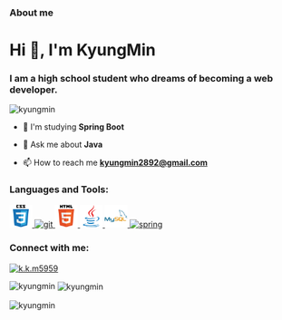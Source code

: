 ### About me

<h1 align="left">Hi 👋, I'm KyungMin</h1>
<h3 align="left">I am a high school student who dreams of becoming a web developer.</h3>

<p align="left"> <img src="https://komarev.com/ghpvc/?username=kyungmin&label=Profile%20views&color=0e75b6&style=flat" alt="kyungmin" /> </p>

- 🌱 I'm studying **Spring Boot**

- 💬 Ask me about **Java**

- 📫 How to reach me **kyungmin2892@gmail.com**

<h3 align="left">Languages and Tools:</h3>
<p align="left"> <a href="https://www.w3schools.com/css/" target="_blank" rel="noreferrer"> <img src="https://raw.githubusercontent.com/devicons/devicon/master/icons/css3/css3-original-wordmark.svg" alt="css3" width="40" height="40"/> </a> <a href="https://git-scm.com/" target="_blank" rel="noreferrer"> <img src="https://www.vectorlogo.zone/logos/git-scm/git-scm-icon.svg" alt="git" width="40" height="40"/> </a> <a href="https://www.w3.org/html/" target="_blank" rel="noreferrer"> <img src="https://raw.githubusercontent.com/devicons/devicon/master/icons/html5/html5-original-wordmark.svg" alt="html5" width="40" height="40"/> </a> <a href="https://www.java.com" target="_blank" rel="noreferrer"> <img src="https://raw.githubusercontent.com/devicons/devicon/master/icons/java/java-original.svg" alt="java" width="40" height="40"/> </a> <a href="https://www.mysql.com/" target="_blank" rel="noreferrer"> <img src="https://raw.githubusercontent.com/devicons/devicon/master/icons/mysql/mysql-original-wordmark.svg" alt="mysql" width="40" height="40"/> </a> <a href="https://spring.io/" target="_blank" rel="noreferrer"> <img src="https://www.vectorlogo.zone/logos/springio/springio-icon.svg" alt="spring" width="40" height="40"/> </a> </p>

<h3 align="left">Connect with me:</h3>
<p align="left">
<a href="https://instagram.com/k.k.m5959" target="blank"><img align="center" src="https://raw.githubusercontent.com/rahuldkjain/github-profile-readme-generator/master/src/images/icons/Social/instagram.svg" alt="k.k.m5959" height="30" width="40" /></a>
</p>

<p><img align="left" src="https://github-readme-stats.vercel.app/api/top-langs?username=kyungmin&show_icons=true&locale=en&layout=compact" alt="kyungmin" /></p>

<p>&nbsp;<img align="center" src="https://github-readme-stats.vercel.app/api?username=kyungmin&show_icons=true&locale=en" alt="kyungmin" /></p>

<p><img align="center" src="https://github-readme-streak-stats.herokuapp.com/?user=kyungmin&" alt="kyungmin" /></p>
